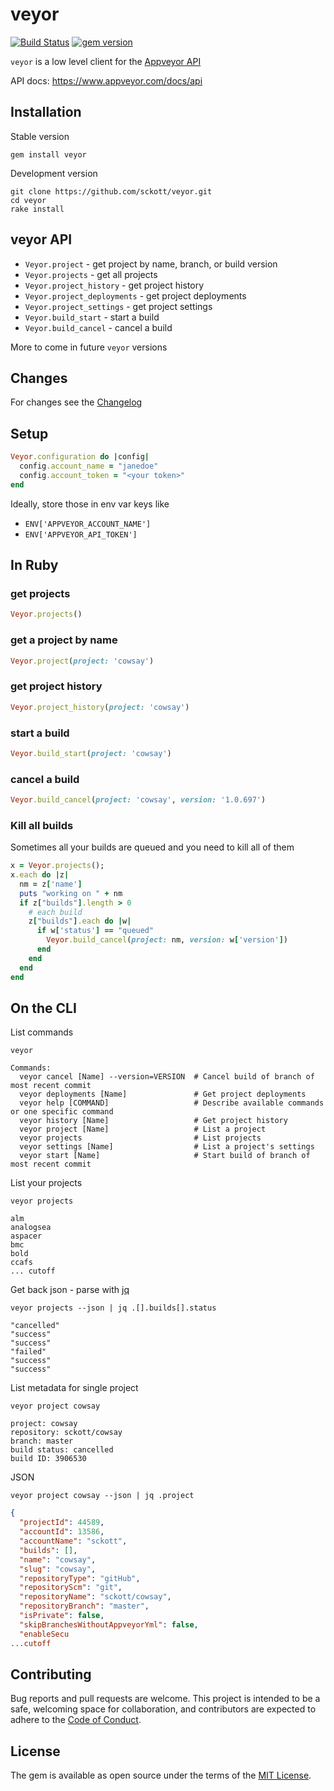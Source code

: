 veyor
=====

[![Build Status](https://travis-ci.org/sckott/veyor.svg?branch=master)](https://travis-ci.org/sckott/veyor)
[![gem version](https://img.shields.io/gem/v/veyor.svg)](https://rubygems.org/gems/veyor)

`veyor` is a low level client for the [Appveyor API](https://www.appveyor.com/docs/api)

API docs: <https://www.appveyor.com/docs/api>

## Installation

Stable version

```
gem install veyor
```

Development version

```
git clone https://github.com/sckott/veyor.git
cd veyor
rake install
```

## veyor API

* `Veyor.project` - get project by name, branch, or build version
* `Veyor.projects` - get all projects
* `Veyor.project_history` - get project history
* `Veyor.project_deployments` - get project deployments
* `Veyor.project_settings` - get project settings
* `Veyor.build_start` - start a build
* `Veyor.build_cancel` - cancel a build

More to come in future `veyor` versions

## Changes

For changes see the [Changelog](https://github.com/sckott/veyor/blob/master/CHANGELOG.md)

## Setup

```ruby
Veyor.configuration do |config|
  config.account_name = "janedoe"
  config.account_token = "<your token>"
end
```

Ideally, store those in env var keys like

* `ENV['APPVEYOR_ACCOUNT_NAME']`
* `ENV['APPVEYOR_API_TOKEN']`

## In Ruby

### get projects

```ruby
Veyor.projects()
```

### get a project by name

```ruby
Veyor.project(project: 'cowsay')
```

### get project history

```ruby
Veyor.project_history(project: 'cowsay')
```

### start a build

```ruby
Veyor.build_start(project: 'cowsay')
```

### cancel a build

```ruby
Veyor.build_cancel(project: 'cowsay', version: '1.0.697')
```

### Kill all builds

Sometimes all your builds are queued and you need to kill all of them

```ruby
x = Veyor.projects();
x.each do |z|
  nm = z['name']
  puts "working on " + nm
  if z["builds"].length > 0
    # each build
    z["builds"].each do |w|
      if w['status'] == "queued"
        Veyor.build_cancel(project: nm, version: w['version'])
      end
    end
  end
end
```

## On the CLI

List commands

```
veyor
```

```
Commands:
  veyor cancel [Name] --version=VERSION  # Cancel build of branch of most recent commit
  veyor deployments [Name]               # Get project deployments
  veyor help [COMMAND]                   # Describe available commands or one specific command
  veyor history [Name]                   # Get project history
  veyor project [Name]                   # List a project
  veyor projects                         # List projects
  veyor settings [Name]                  # List a project's settings
  veyor start [Name]                     # Start build of branch of most recent commit
```

List your projects

```
veyor projects
```

```
alm
analogsea
aspacer
bmc
bold
ccafs
... cutoff
```

Get back json - parse with [jq](https://stedolan.github.io/jq/)

```
veyor projects --json | jq .[].builds[].status
```

```
"cancelled"
"success"
"success"
"failed"
"success"
"success"
```

List metadata for single project

```
veyor project cowsay
```

```
project: cowsay
repository: sckott/cowsay
branch: master
build status: cancelled
build ID: 3906530
```

JSON

```
veyor project cowsay --json | jq .project
```

```json
{
  "projectId": 44589,
  "accountId": 13586,
  "accountName": "sckott",
  "builds": [],
  "name": "cowsay",
  "slug": "cowsay",
  "repositoryType": "gitHub",
  "repositoryScm": "git",
  "repositoryName": "sckott/cowsay",
  "repositoryBranch": "master",
  "isPrivate": false,
  "skipBranchesWithoutAppveyorYml": false,
  "enableSecu
...cutoff
```

## Contributing

Bug reports and pull requests are welcome. This project is intended to be a safe, welcoming space for collaboration, and contributors are expected to adhere to the [Code of Conduct](https://github.com/sckott/veyor/blob/master/CONDUCT.md).


## License

The gem is available as open source under the terms of the [MIT License](http://opensource.org/licenses/MIT).
